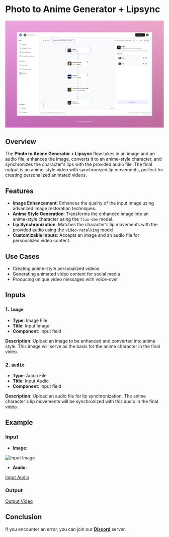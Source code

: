 # Photo to Anime Generator + Lipsync

<img src="images/photo-anime-generator-full.jpeg" alt="Photo to Anime Generator + Lipsync" />

## Overview

The **Photo to Anime Generator + Lipsync** flow takes in an image and an audio file, enhances the image, converts it to an anime-style character, and synchronizes the character's lips with the provided audio file. The final output is an anime-style video with synchronized lip movements, perfect for creating personalized animated videos.

## Features

- **Image Enhancement**: Enhances the quality of the input image using advanced image restoration techniques.
- **Anime Style Generation**: Transforms the enhanced image into an anime-style character using the `flux-dev` model.
- **Lip Synchronization**: Matches the character's lip movements with the provided audio using the `video-retalking` model.
- **Customizable Inputs**: Accepts an image and an audio file for personalized video content.

## Use Cases

- Creating anime-style personalized videos
- Generating animated video content for social media
- Producing unique video messages with voice-over

## Inputs

### 1. `image`
- **Type**: Image File
- **Title**: Input Image
- **Component**: Input field

**Description**: Upload an image to be enhanced and converted into anime style. This image will serve as the basis for the anime character in the final video.

### 2. `audio`
- **Type**: Audio File
- **Title**: Input Audio
- **Component**: Input field

**Description**: Upload an audio file for lip synchronization. The anime character's lip movements will be synchronized with this audio in the final video.

## Example

### Input
- **Image**:

<img src="https://storage.googleapis.com/magicpoint/models/man.png" alt="Input Image" width="300">

- **Audio**:

[Input Audio](https://storage.googleapis.com/magicpoint/global_inputs/each-audio.mp3)


### Output

[Output Video](https://storage.googleapis.com/magicpoint/github-outputs/photo-to-anime-hailuo-output.mp4)

## Conclusion

If you encounter an error, you can join our <b><a href="https://discord.com/invite/yzZD4ZxBPt" target="_blank">Discord</a></b> server.



